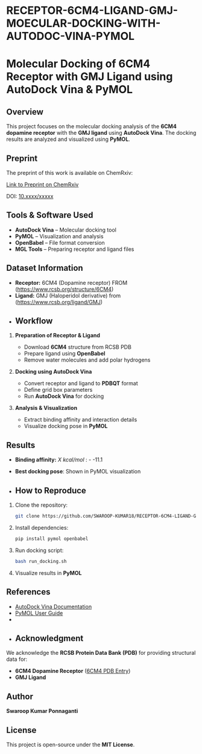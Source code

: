 # RECEPTOR-6CM4-LIGAND-GMJ-MOECULAR-DOCKING-WITH-AUTODOC-VINA-PYMOL
# Molecular Docking of 6CM4 Receptor with GMJ Ligand using AutoDock Vina & PyMOL

## Overview
This project focuses on the molecular docking analysis of the **6CM4 dopamine receptor** with the **GMJ ligand** using **AutoDock Vina**. The docking results are analyzed and visualized using **PyMOL**.

## Preprint

The preprint of this work is available on ChemRxiv:

[Link to Preprint on ChemRxiv](https://chemrxiv.org/engage/chemrxiv/article-details/67e133826dde43c908038749)

DOI: [10.xxxx/xxxxx](https://doi.org/10.26434/chemrxiv-2025-142j8 )




## Tools & Software Used
- **AutoDock Vina** – Molecular docking tool
- **PyMOL** – Visualization and analysis
- **OpenBabel** – File format conversion
- **MGL Tools** – Preparing receptor and ligand files

## Dataset Information
- **Receptor:** 6CM4 (Dopamine receptor) FROM  (https://www.rcsb.org/structure/6CM4)
- **Ligand:** GMJ (Haloperidol derivative) from (https://www.rcsb.org/ligand/GMJ)
- ## Workflow
1. **Preparation of Receptor & Ligand**
   - Download **6CM4** structure from RCSB PDB
   - Prepare ligand using **OpenBabel**
   - Remove water molecules and add polar hydrogens

2. **Docking using AutoDock Vina**
   - Convert receptor and ligand to **PDBQT** format
   - Define grid box parameters
   - Run **AutoDock Vina** for docking

3. **Analysis & Visualization**
   - Extract binding affinity and interaction details
   - Visualize docking pose in **PyMOL**

## Results
- **Binding affinity:** _X kcal/mol_ : -  -11.1    
- **Best docking pose**: Shown in PyMOL visualization

- ## How to Reproduce
1. Clone the repository:
   ```bash
   git clone https://github.com/SWAROOP-KUMAR18/RECEPTOR-6CM4-LIGAND-GMJ-MOECULAR-DOCKING-WITH-AUTODOC-VINA-PYMOL.git
   ```
2. Install dependencies:
   ```bash
   pip install pymol openbabel
   ```
3. Run docking script:
   ```bash
   bash run_docking.sh
   ```
4. Visualize results in **PyMOL**

## References
- [AutoDock Vina Documentation](http://vina.scripps.edu/)
- [PyMOL User Guide](https://pymol.org/)
- 
- ## Acknowledgment
We acknowledge the **RCSB Protein Data Bank (PDB)** for providing structural data for:
- **6CM4 Dopamine Receptor** ([6CM4 PDB Entry](https://www.rcsb.org/structure/6CM4))
- **GMJ Ligand**

## Author
**Swaroop Kumar Ponnaganti**

## License
This project is open-source under the **MIT License**.
